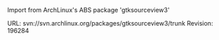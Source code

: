 Import from ArchLinux's ABS package 'gtksourceview3'

URL: svn://svn.archlinux.org/packages/gtksourceview3/trunk
Revision: 196284

